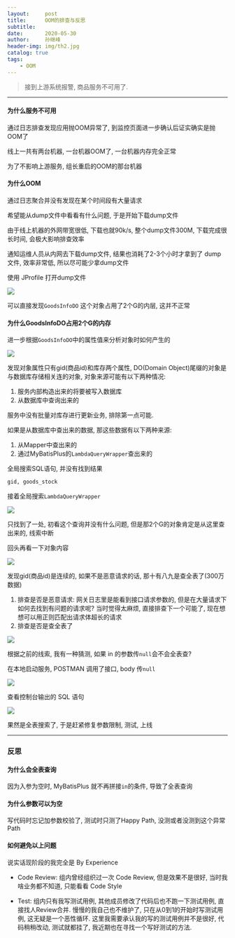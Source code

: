 ```yaml
---
layout:     post
title:      OOM的排查与反思
subtitle:   
date:       2020-05-30
author:     孙继峰
header-img: img/th2.jpg
catalog: true
tags:
    - OOM
---
```




> 接到上游系统报警, 商品服务不可用了.

---



#### 为什么服务不可用

通过日志排查发现应用抛OOM异常了, 到监控页面进一步确认后证实确实是抛OOM了

线上一共有两台机器, 一台机器OOM了, 一台机器内存完全正常

为了不影响上游服务, 组长重启的OOM的那台机器



#### 为什么OOM

通过日志聚合并没有发现在某个时间段有大量请求

希望能从dump文件中看看有什么问题, 于是开始下载dump文件

由于线上机器的外网带宽很低, 下载也就90k/s, 整个dump文件300M, 下载完成很长时间, 会极大影响排查效率

通知运维人员从内网去下载dump文件, 结果也消耗了2-3个小时才拿到了 dump 文件, 效率非常低, 所以尽可能少拿dump文件



使用 JProfile 打开dump文件

![](https://i.loli.net/2020/07/15/HGFAVmIRwhpKbJn.png)

可以直接发现```GoodsInfoDO``` 这个对象占用了2个G的内层, 这并不正常



#### 为什么GoodsInfoDO占用2个G的内存

进一步根据```GoodsInfoDO```中的属性值来分析对象时如何产生的

![](https://i.loli.net/2020/07/15/fEcHeXnauGZY2B6.png)

发现对象属性只有gid(商品id)和库存两个属性, DO(Domain Object)尾缀的对象是与数据库存储相关连的对象, 对象来源可能有以下两种情况:

1. 服务内部构造出来的将要被写入数据库
2. 从数据库中查询出来的

服务中没有批量对库存进行更新业务, 排除第一点可能.

如果是从数据库中查出来的数据, 那这些数据有以下两种来源:

1. 从Mapper中查出来的
2. 通过MyBatisPlus的```LambdaQueryWrapper```查出来的

全局搜索SQL语句, 并没有找到结果

``` sql
gid, goods_stock
```

接着全局搜索```LambdaQueryWrapper```

![](https://i.loli.net/2020/07/15/Hpf6UJ5PhSdtTuI.png)

只找到了一处, 初看这个查询并没有什么问题, 但是那2个G的对象肯定是从这里查出来的, 线索中断



回头再看一下对象内容

![](https://i.loli.net/2020/07/15/fEcHeXnauGZY2B6.png)

发现gid(商品id)是连续的, 如果不是恶意请求的话, 那十有八九是查全表了(300万数据)

1. 排查是否是恶意请求: 网关日志里是能看到接口请求参数的, 但是在大量请求下如何去找到有问题的请求呢? 当时觉得太麻烦, 直接排查下一个可能了, 现在想想可以用正则匹配出请求体超长的请求
2. 排查是否是查全表了

![](https://i.loli.net/2020/07/15/Hpf6UJ5PhSdtTuI.png)

根据之前的线索, 我有一种猜测, 如果 in 的参数传```null```会不会全表查?

在本地启动服务, POSTMAN 调用了接口, body 传```null```

![](https://i.loli.net/2020/07/15/43GIPhMFDrRldYk.png)

查看控制台输出的 SQL 语句

![](https://i.loli.net/2020/07/15/YoVguKxk2Cd3lRZ.png)

果然是全表搜索了, 于是赶紧修复参数限制, 测试, 上线



----

### 反思

#### 为什么会全表查询

因为入参为空时, MyBatisPlus 就不再拼接```in```的条件, 导致了全表查询



#### 为什么参数可以为空

写代码时忘记加参数校验了, 测试时只测了Happy Path, 没测或者没测到这个异常Path



#### 如何避免以上问题

说实话现阶段的我完全是 By Experience

- Code Review: 组内曾经组织过一次 Code Review, 但是效果不是很好, 当时我啥业务都不知道, 只能看看 Code Style

- Test: 组内只有我写测试用例, 其他成员修改了代码后也不跑一下测试用例, 直接找人Review合并. 慢慢的我自己也不维护了, 只在从0到1的开始时写测试用例, 这无疑是一个恶性循环. 这里我需要承认我的写的测试用例并不是很好, 代码稍稍改动, 测试就都挂了, 我近期也在寻找一个写好测试的方法.